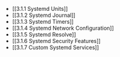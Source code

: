 

- [[3.1.1 Systemd Units]]
- [[3.1.2 Systemd Journal]]
- [[3.1.3 Systemd Timers]]
- [[3.1.4 Systemd Network Configuration]]
- [[3.1.5 Systemd Resolve]]
- [[3.1.6 Systemd Security Features]]
- [[3.1.7 Custom Systemd Services]]